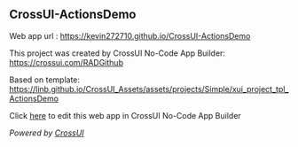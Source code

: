 ## CrossUI-ActionsDemo
Web app url : https://kevin272710.github.io/CrossUI-ActionsDemo

This project was created by CrossUI No-Code App Builder: https://crossui.com/RADGithub

Based on template: https://linb.github.io/CrossUI_Assets/assets/projects/Simple/xui_project_tpl_ActionsDemo

Click [here](https://crossui.com/RADGithub/#!from=github&owner=kevin272710&repo=CrossUI-ActionsDemo) to edit this web app in CrossUI No-Code App Builder

<i>Powered by [CrossUI](https://crossui.com)</i>
